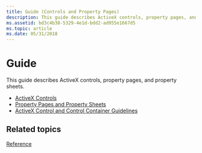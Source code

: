 ```yaml
---
title: Guide (Controls and Property Pages)
description: This guide describes ActiveX controls, property pages, and property sheets.
ms.assetid: bd3c4b38-5329-4e1d-bdd2-ad955e1667d5
ms.topic: article
ms.date: 05/31/2018
---
```


# Guide

This guide describes ActiveX controls, property pages, and property sheets.

-   [ActiveX Controls](activex-controls.md)
-   [Property Pages and Property Sheets](property-pages-and-property-sheets.md)
-   [ActiveX Control and Control Container Guidelines](activex-control-and-control-container-guidelines.md)

## Related topics

<dl> <dt>

[Reference](reference-ctrls.md)
</dt> </dl>

 

 




